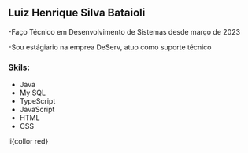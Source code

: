 <h2>Luiz Henrique Silva Bataioli</h2>

<p>-Faço Técnico em Desenvolvimento de Sistemas desde março de 2023</p>
<p>-Sou estágiario na emprea DeServ, atuo como suporte técnico</p>

<h3>Skils:</h3>

<ul>
  <li>Java</li>
  <li>My SQL</li>
  <li>TypeScript</li>
  <li>JavaScript</li>
  <li>HTML</li>
  <li>CSS</li>
</ul>
li{collor red}
